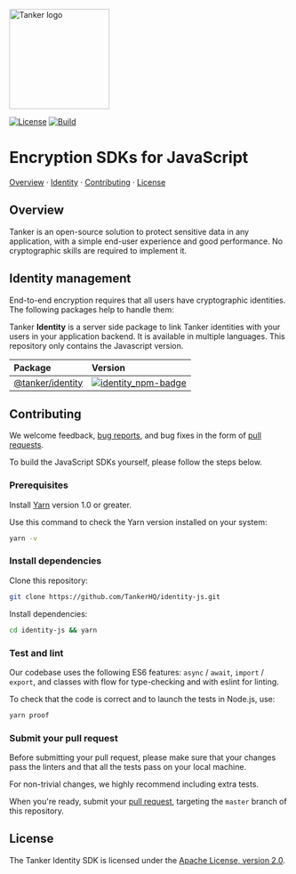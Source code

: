 [license-badge]: https://img.shields.io/badge/License-Apache%202.0-blue.svg
[license-link]: https://opensource.org/licenses/Apache-2.0

[actions-badge]: https://github.com/TankerHQ/identity-js/actions/workflows/tests.yml/badge.svg
[actions-link]: https://github.com/TankerHQ/identity-js/actions/workflows/tests.yml

[codecov-badge]: https://img.shields.io/codecov/c/github/TankerHQ/identity-js.svg?label=Coverage
[codecov-link]: https://codecov.io/gh/TankerHQ/identity-js

[last-commit-badge]: https://img.shields.io/github/last-commit/TankerHQ/identity-js.svg?label=Last%20commit&logo=github
[last-commit-link]: https://github.com/TankerHQ/identity-js/commits/master

[identity_npm-badge]: https://img.shields.io/npm/v/@tanker/identity.svg
[identity_npm-link]: https://npmjs.com/package/@tanker/identity

<a href="#readme"><img src="https://tanker.io/images/github-logo.png" alt="Tanker logo" width="180" /></a>

[![License][license-badge]][license-link]
[![Build][actions-badge]][actions-link]

# Encryption SDKs for JavaScript

[Overview](#overview) · [Identity](#identity-management) · [Contributing](#contributing) · [License](#license)

## Overview

Tanker is an open-source solution to protect sensitive data in any application, with a simple end-user experience and good performance. No cryptographic skills are required to implement it.

## Identity management

End-to-end encryption requires that all users have cryptographic identities. The following packages help to handle them:

Tanker **Identity** is a server side package to link Tanker identities with your users in your application backend.
It is available in multiple languages. This repository only contains the Javascript version.

| Package | Version |
|:--------|:--------|
| [@tanker/identity][identity_npm-link]    | [![identity_npm-badge]][identity_npm-link]   |

## Contributing

We welcome feedback, [bug reports](https://github.com/TankerHQ/identity-js/issues), and bug fixes in the form of [pull requests](https://github.com/TankerHQ/identity-js/pulls).

To build the JavaScript SDKs yourself, please follow the steps below.

### Prerequisites

Install [Yarn](https://yarnpkg.com/en/docs/install) version 1.0 or greater.

Use this command to check the Yarn version installed on your system:
```bash
yarn -v
```

### Install dependencies

Clone this repository:
```bash
git clone https://github.com/TankerHQ/identity-js.git
```

Install dependencies:
```bash
cd identity-js && yarn
```

### Test and lint

Our codebase uses the following ES6 features: `async` / `await`, `import` / `export`, and classes with flow for type-checking and with eslint for linting.

To check that the code is correct and to launch the tests in Node.js, use:

```bash
yarn proof
```

### Submit your pull request

Before submitting your pull request, please make sure that your changes pass the linters and that all the tests pass on your local machine.

For non-trivial changes, we highly recommend including extra tests.

When you're ready, submit your [pull request](https://github.com/TankerHQ/identity-js/pulls), targeting the `master` branch of this repository.

## License

The Tanker Identity SDK is licensed under the [Apache License, version 2.0](http://www.apache.org/licenses/LICENSE-2.0).
